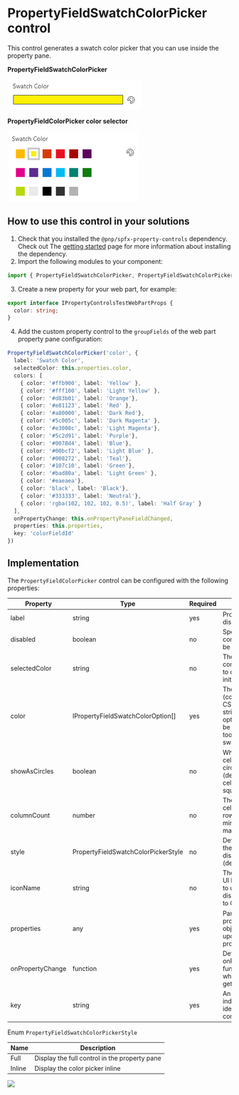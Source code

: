 # PropertyFieldSwatchColorPicker control

This control generates a swatch color picker that you can use inside the property pane.

**PropertyFieldSwatchColorPicker**

![Swatch color picker initial](../assets/swatchcolorpicker-initial.png)

**PropertyFieldColorPicker color selector**

![Swatch color picker select color](../assets/swatchcolorpicker-selector.png)

## How to use this control in your solutions

1. Check that you installed the `@pnp/spfx-property-controls` dependency. Check out The [getting started](../#getting-started) page for more information about installing the dependency.
2. Import the following modules to your component:

```TypeScript
import { PropertyFieldSwatchColorPicker, PropertyFieldSwatchColorPickerStyle } from '@pnp/spfx-property-controls/lib/PropertyFieldSwatchColorPicker';
```

3. Create a new property for your web part, for example:

```TypeScript
export interface IPropertyControlsTestWebPartProps {
  color: string;
}
```

4. Add the custom property control to the `groupFields` of the web part property pane configuration:

```TypeScript
PropertyFieldSwatchColorPicker('color', {
  label: 'Swatch Color',
  selectedColor: this.properties.color,
  colors: [
    { color: '#ffb900', label: 'Yellow' },
    { color: '#fff100', label: 'Light Yellow' },
    { color: '#d83b01', label: 'Orange'},
    { color: '#e81123', label: 'Red' },
    { color: '#a80000', label: 'Dark Red'},
    { color: '#5c005c', label: 'Dark Magenta' },
    { color: '#e3008c', label: 'Light Magenta'},
    { color: '#5c2d91', label: 'Purple'},
    { color: '#0078d4', label: 'Blue'},
    { color: '#00bcf2', label: 'Light Blue' },
    { color: '#008272', label: 'Teal'},
    { color: '#107c10', label: 'Green'},
    { color: '#bad80a', label: 'Light Green' },
    { color: '#eaeaea'},
    { color: 'black', label: 'Black'},
    { color: '#333333', label: 'Neutral'},
    { color: 'rgba(102, 102, 102, 0.5)', label: 'Half Gray' }
  ],
  onPropertyChange: this.onPropertyPaneFieldChanged,
  properties: this.properties,
  key: 'colorFieldId'
})
```

## Implementation

The `PropertyFieldColorPicker` control can be configured with the following properties:

| Property | Type | Required | Description |
| ---- | ---- | ---- | ---- |
| label | string | yes | Property field label displayed on top. |
| disabled | boolean | no | Specify if the control needs to be disabled. |
| selectedColor | string | no | The CSS-compatible string to describe the initial color |
| color | IPropertyFieldSwatchColorOption[] | yes | The color choices (color can be any CSS-Compatible string, labels are optional and will be shown as a tooltip on the swatch) |
| showAsCircles | boolean | no | When true, color cells are shown as circles. When false (default), color cells are shown as squares |
| columnCount | number | no | The number of cells to show per row (defaults to 6, minimum of 1 and maximum of 8) |
| style | PropertyFieldSwatchColorPickerStyle | no | Determines how the control is displayed (defaults to inline) |
| iconName | string | no | The name of the UI Fabric Font Icon to use for Inline display (defaults to Color) |
| properties | any | yes | Parent web part properties, this object is use to update the property value.  |
| onPropertyChange | function | yes | Defines a onPropertyChange function to raise when the date gets changed. |
| key | string | yes | An unique key that indicates the identity of this control. |

Enum `PropertyFieldSwatchColorPickerStyle`

| Name | Description |
| ---- | ---- |
| Full | Display the full control in the property pane |
| Inline | Display the color picker inline |

![](https://telemetry.sharepointpnp.com/sp-dev-fx-property-controls/wiki/PropertyFieldSwatchColorPicker)
